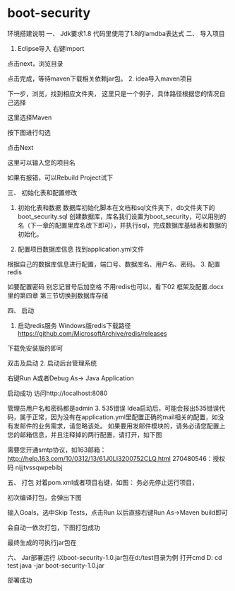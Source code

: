 # boot-security


环境搭建说明
一、	Jdk要求1.8
代码里使用了1.8的lamdba表达式
二、	导入项目
1.	Eclipse导入
右键Import
 
点击next，浏览目录

点击完成，等待maven下载相关依赖jar包。
2.	idea导入maven项目
 
下一步，浏览，找到相应文件夹，
这里只是一个例子，具体路径根据您的情况自己选择
 
这里选择Maven
 
按下图进行勾选
 
 
点击Next
 

这里可以输入您的项目名
 

如果有报错，可以Rebuild Project试下 


三、	初始化表和配置修改
1.	初始化表和数据
数据库初始化脚本在文档和sql文件夹下，db文件夹下的boot_security.sql
创建数据库，库名我们设置为boot_security，可以用别的名（下一章的配置里库名改下即可），并执行sql，完成数据库基础表和数据的初始化。
 

2.	配置项目数据库信息
找到application.yml文件
 
 
根据自己的数据库信息进行配置，端口号、数据库名、用户名、密码。
3.	配置redis
 
如要配置密码
 别忘记冒号后加空格
不用redis也可以，看下02 框架及配置.docx 里的第四章 第三节切换到数据库存储



四、	启动
1.	启动redis服务
Windows版redis下载路径
https://github.com/MicrosoftArchive/redis/releases
 
下载免安装版的即可
 
双击及启动
2.	启动后台管理系统
 

右键Run A或者Debug As-> Java Application

启动成功
访问http://localhost:8080
 
管理员用户名和密码都是admin
3.	535错误
Idea启动后，可能会报出535错误代码，属于正常，因为没有在application.yml里配置正确的mail相关的配置，如没有发邮件的业务需求，请忽略该处。
如果要用发邮件模块的，请务必请您配置上您的邮箱信息，并且注释掉的两行配置，请打开，如下图
 

需要您开通smtp协议，如163邮箱：
http://help.163.com/10/0312/13/61J0LI3200752CLQ.html
270480546：授权码 nijjtvssqwpebibj


五、	打包
对着pom.xml或者项目右键，如图：
务必先停止运行项目，
 

初次编译打包，会弹出下图
 
输入Goals，选中Skip Tests，点击Run
以后直接右键Run As->Maven build即可

会自动一依次打包，下图打包成功
 

最终生成的可执行jar包在
 


六、	Jar部署运行
以boot-security-1.0.jar包在d:/test目录为例
打开cmd
D:
cd test
java -jar boot-security-1.0.jar
 
部署成功














 


